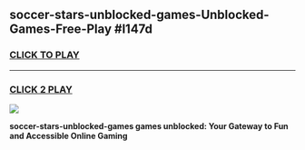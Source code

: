 
## soccer-stars-unblocked-games-Unblocked-Games-Free-Play #l147d
<h3>
<a href="https://us.freeplayer.one?title=soccer-stars-unblocked-games&ref=9M">CLICK TO PLAY</a></h3>
<hr>

<h3>
<a href="https://us.freeplayer.one?title=soccer-stars-unblocked-games&ref=9M">CLICK 2 PLAY</a>
  
</h3>

<a href="https://us.freeplayer.one?title=soccer-stars-unblocked-games&ref=9M"><img src="https://clearcache.store/games.png"></a>


**soccer-stars-unblocked-games games unblocked: Your Gateway to Fun and Accessible Online Gaming**
